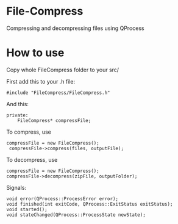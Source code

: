# File-Compress
Compressing and decompressing files using QProcess

# How to use
Copy whole FileCompress folder to your src/

First add this to your .h file:
```
#include "FileCompress/FileCompress.h"
```

And this:
```
private:
    FileCompress* compressFile;
```
    
To compress, use
```
compressFile = new FileCompress();
 compressFile->compress(files, outputFile);
 ```
 
To decompress, use
```
compressFile = new FileCompress();
compressFile->decompress(zipFile, outputFolder);
```

Signals:
```
void error(QProcess::ProcessError error);
void finished(int exitCode, QProcess::ExitStatus exitStatus);
void started();
void stateChanged(QProcess::ProcessState newState);
```
